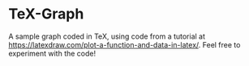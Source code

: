 # TeX-Graph
A sample graph coded in TeX, using code from a tutorial at https://latexdraw.com/plot-a-function-and-data-in-latex/. Feel free to experiment with the code!
